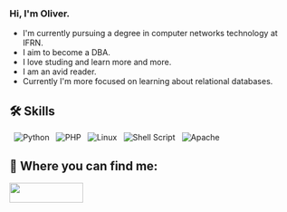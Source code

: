 ### Hi, I'm Oliver.

 - I'm currently pursuing a degree in computer networks technology at IFRN.
 - I aim to become a DBA.
 - I love studing and learn more and more.
 - I am an avid reader.
 - Currently I'm more focused on learning about relational databases.

    
## 🛠 Skills
   &nbsp;&nbsp;<img alt="Python" src="https://img.shields.io/badge/python-%2314354C.svg?style=for-the-badge&logo=python&logoColor=white"/>
   &nbsp;&nbsp;<img alt="PHP" src="https://img.shields.io/badge/php-%23777BB4.svg?style=for-the-badge&logo=php&logoColor=white"/>
   &nbsp;&nbsp;<img alt="Linux" src="https://img.shields.io/badge/Linux-FCC624?style=for-the-badge&logo=linux&logoColor=black">
   &nbsp;&nbsp;<img alt="Shell Script" src="https://img.shields.io/badge/shell_script-%23121011.svg?style=for-the-badge&logo=gnu-bash&logoColor=white"/>
   &nbsp;&nbsp;<img alt="Apache" src="https://img.shields.io/badge/apache-%23D42029.svg?style=for-the-badge&logo=apache&logoColor=white"/>
          
    
## 🔗 Where you can find me:
<a href="https://br.linkedin.com/in/oliver-calazans-28b52720b">
  <img width="130" height="35" src="https://img.shields.io/badge/linkedin-%230077B5.svg?style=for-the-badge&logo=linkedin&logoColor=white" />
</a>
